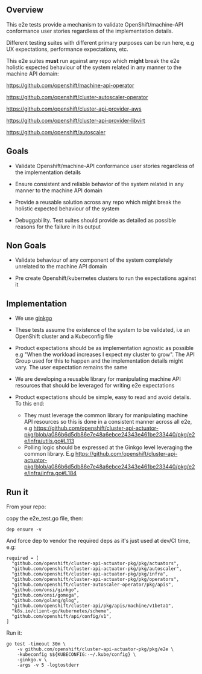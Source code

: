 ## Overview

This e2e tests provide a mechanism to validate OpenShift/machine-API conformance user stories regardless of the implementation details.

Different testing suites with different primary purposes can be run here, e.g UX expectations, performance expectations, etc. 

This e2e suites **must** run against any repo which **might** break the e2e holistic expected behaviour of the system related in any manner to the machine API domain:

https://github.com/openshift/machine-api-operator

https://github.com/openshift/cluster-autoscaler-operator

https://github.com/openshift/cluster-api-provider-aws

https://github.com/openshift/cluster-api-provider-libvirt

https://github.com/openshift/autoscaler

## Goals

- Validate Openshift/machine-API conformance user stories regardless of the implementation details

- Ensure consistent and reliable behavior of the system related in any manner to the machine API domain

- Provide a reusable solution across any repo which might break the holistic expected behaviour of the system

- Debuggability. Test suites should provide as detailed as possible reasons for the failure in its output

## Non Goals

- Validate behaviour of any component of the system completely unrelated to the machine API domain

- Pre create Openshift/kubernetes clusters to run the expectations against it

## Implementation

- We use [ginkgo](https://onsi.github.io/ginkgo/)

- These tests assume the existence of the system to be validated, i.e an OpenShift cluster and a Kubeconfig file

- Product expectations should be as implementation agnostic as possible e.g "When the workload increases I expect my cluster to grow".
The API Group used for this to happen and the implementation details might vary. The user expectation remains the same

- We are developing a reusable library for manipulating machine API resources that should be leveraged for writing e2e expectations

- Product expectations should be simple, easy to read and avoid details. To this end:
  - They must leverage the common library for manipulating machine API resources so this is done in a consistent manner across all e2e, e.g https://github.com/openshift/cluster-api-actuator-pkg/blob/a086b6d5db86e7e48a6ebce24343e461be233440/pkg/e2e/infra/utils.go#L113
  - Polling logic should be expressed at the Ginkgo level leveraging the common library. E.g https://github.com/openshift/cluster-api-actuator-pkg/blob/a086b6d5db86e7e48a6ebce24343e461be233440/pkg/e2e/infra/infra.go#L184 

## Run it

From your repo:

copy the e2e_test.go file, then:

`dep ensure -v`

And force dep to vendor the required deps as it's just used at dev/CI time, e.g:

```
required = [
  "github.com/openshift/cluster-api-actuator-pkg/pkg/actuators",
  "github.com/openshift/cluster-api-actuator-pkg/pkg/autoscaler",
  "github.com/openshift/cluster-api-actuator-pkg/pkg/infra",
  "github.com/openshift/cluster-api-actuator-pkg/pkg/operators",
  "github.com/openshift/cluster-autoscaler-operator/pkg/apis",
  "github.com/onsi/ginkgo",
  "github.com/onsi/gomega",
  "github.com/golang/glog",
  "github.com/openshift/cluster-api/pkg/apis/machine/v1beta1",
  "k8s.io/client-go/kubernetes/scheme",
  "github.com/openshift/api/config/v1",
]
```

Run it:

```
go test -timeout 30m \
    -v github.com/openshift/cluster-api-actuator-pkg/pkg/e2e \
    -kubeconfig $${KUBECONFIG:-~/.kube/config} \
    -ginkgo.v \
    -args -v 5 -logtostderr
```
